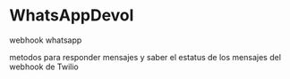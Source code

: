 # WhatsAppDevol
webhook whatsapp 

metodos para responder mensajes y saber el estatus de los mensajes del webhook de Twilio
